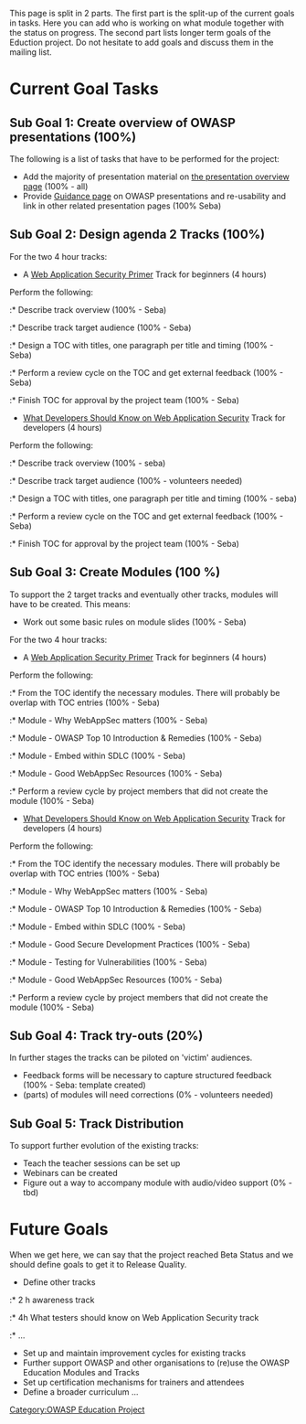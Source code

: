 This page is split in 2 parts.
The first part is the split-up of the current goals in tasks. Here you
can add who is working on what module together with the status on
progress.
The second part lists longer term goals of the Eduction project. Do not
hesitate to add goals and discuss them in the mailing list.

# Current Goal Tasks

## Sub Goal 1: Create overview of OWASP presentations (100%)

The following is a list of tasks that have to be performed for the
project:

  - Add the majority of presentation material on [the presentation
    overview page](OWASP_Education_Presentation "wikilink") (100% - all)
  - Provide [Guidance
    page](:Category:OWASP_Presentations#OWASP_Education_Presentation_Guidelines "wikilink")
    on OWASP presentations and re-usability and link in other related
    presentation pages (100% Seba)

## Sub Goal 2: Design agenda 2 Tracks (100%)

For the two 4 hour tracks:

  - A [Web Application Security
    Primer](Education_Track:_Web_Application_Security_Primer "wikilink")
    Track for beginners (4 hours)

Perform the following:

:\* Describe track overview (100% - Seba)

:\* Describe track target audience (100% - Seba)

:\* Design a TOC with titles, one paragraph per title and timing (100% -
Seba)

:\* Perform a review cycle on the TOC and get external feedback (100% -
Seba)

:\* Finish TOC for approval by the project team (100% - Seba)

  - [What Developers Should Know on Web Application
    Security](Education_Track:_What_Developers_Should_Know_on_Web_Application_Security "wikilink")
    Track for developers (4 hours)

Perform the following:

:\* Describe track overview (100% - seba)

:\* Describe track target audience (100% - volunteers needed)

:\* Design a TOC with titles, one paragraph per title and timing (100% -
seba)

:\* Perform a review cycle on the TOC and get external feedback (100% -
Seba)

:\* Finish TOC for approval by the project team (100% - Seba)

## Sub Goal 3: Create Modules (100 %)

To support the 2 target tracks and eventually other tracks, modules will
have to be created. This means:

  - Work out some basic rules on module slides (100% - Seba)

For the two 4 hour tracks:

  - A [Web Application Security
    Primer](Education_Track:_Web_Application_Security_Primer "wikilink")
    Track for beginners (4 hours)

Perform the following:

:\* From the TOC identify the necessary modules. There will probably be
overlap with TOC entries (100% - Seba)

:\* Module - Why WebAppSec matters (100% - Seba)

:\* Module - OWASP Top 10 Introduction & Remedies (100% - Seba)

:\* Module - Embed within SDLC (100% - Seba)

:\* Module - Good WebAppSec Resources (100% - Seba)

:\* Perform a review cycle by project members that did not create the
module (100% - Seba)

  - [What Developers Should Know on Web Application
    Security](Education_Track:_What_Developers_Should_Know_on_Web_Application_Security "wikilink")
    Track for developers (4 hours)

Perform the following:

:\* From the TOC identify the necessary modules. There will probably be
overlap with TOC entries (100% - Seba)

:\* Module - Why WebAppSec matters (100% - Seba)

:\* Module - OWASP Top 10 Introduction & Remedies (100% - Seba)

:\* Module - Embed within SDLC (100% - Seba)

:\* Module - Good Secure Development Practices (100% - Seba)

:\* Module - Testing for Vulnerabilities (100% - Seba)

:\* Module - Good WebAppSec Resources (100% - Seba)

:\* Perform a review cycle by project members that did not create the
module (100% - Seba)

## Sub Goal 4: Track try-outs (20%)

In further stages the tracks can be piloted on 'victim' audiences.

  - Feedback forms will be necessary to capture structured feedback
    (100% - Seba: template created)
  - (parts) of modules will need corrections (0% - volunteers needed)

## Sub Goal 5: Track Distribution

To support further evolution of the existing tracks:

  - Teach the teacher sessions can be set up
  - Webinars can be created
  - Figure out a way to accompany module with audio/video support (0% -
    tbd)

# Future Goals

When we get here, we can say that the project reached Beta Status and we
should define goals to get it to Release Quality.

  - Define other tracks

:\* 2 h awareness track

:\* 4h What testers should know on Web Application Security track

:\* ...

  - Set up and maintain improvement cycles for existing tracks
  - Further support OWASP and other organisations to (re)use the OWASP
    Education Modules and Tracks
  - Set up certification mechanisms for trainers and attendees
  - Define a broader curriculum ...

[Category:OWASP Education
Project](Category:OWASP_Education_Project "wikilink")